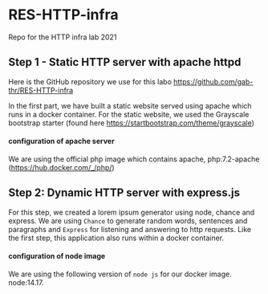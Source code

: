 # RES-HTTP-infra

Repo for the HTTP infra lab 2021

## Step 1 - Static HTTP server with apache httpd

Here is the GitHub repository we use for this labo https://github.com/gab-thr/RES-HTTP-infra 

In the first part, we have built a static website served using apache which runs in a docker container. For the static website, we used the Grayscale bootstrap starter (found here https://startbootstrap.com/theme/grayscale)

#### configuration of apache server

We are using the official php image which contains apache, php:7.2-apache (https://hub.docker.com/_/php/)

## Step 2: Dynamic HTTP server with express.js

For this step, we created a lorem ipsum generator using node, chance and express. We are using `Chance` to generate random words, sentences and paragraphs and `Express` for listening and answering to http requests. Like the first step, this application also runs within a docker container.

#### configuration of node image

We are using the following version of `node js` for our docker image. node:14.17.
